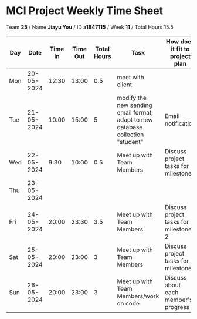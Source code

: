 # MCI Project Weekly Time Sheet

Team **25** / Name **Jiayu You** / ID **a1847115** / Week **11** / Total Hours 15.5

| Day | Date       | Time In | Time Out | Total Hours | Task | How does it fit to project plan | Outcome/Next action |
| --- | ---------- | ------- | -------- | ----------- | ---- | ------------------------------- | ------------------- |
| Mon | 20-05-2024 | 12:30   | 13:00    | 0.5           | meet with client |  | test the email |
| Tue | 21-05-2024 |  10:00       |   15:00       |      5       | modify the new sending email format; adapt to new database collection "student"  |Email notification| waiting test |
| Wed | 22-05-2024 | 9:30   | 10:00    | 0.5           | Meet up with Team Members | Discuss project tasks for milestone2 | |
| Thu | 23-05-2024 |   |     |           | | | |
| Fri | 24-05-2024 | 20:00   | 23:30    | 3.5           | Meet up with Team Members | Discuss project tasks for milestone 2| Continue coding node.js 
| Sat | 25-05-2024 | 20:00  |  23:00  |   3      | Meet up with Team Members  | Discuss project tasks for milestone2|check everyone's progress |
| Sun | 26-05-2024 | 20:00 | 23:00   | 3           | Meet up with Team Members/work on code |Discuss about each member's progress | wait to chat with our client

